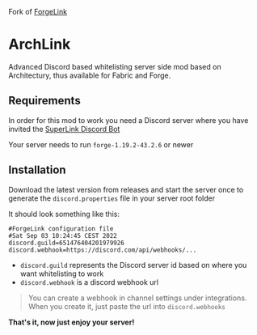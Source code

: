 Fork of [ForgeLink](https://github.com/Pequla/ForgeLink)

# ArchLink

Advanced Discord based whitelisting server side mod based on Architectury, thus available for Fabric and Forge.

## Requirements

In order for this mod to work you need a Discord server where you have invited
the [SuperLink Discord Bot](https://discord.com/api/oauth2/authorize?client_id=770681237622095913&permissions=8&scope=bot%20applications.commands)

Your server needs to run `forge-1.19.2-43.2.6` or newer

## Installation

Download the latest version from releases and start the server once to generate the `discord.properties` file
in your server root folder

It should look something like this:

```properties
#ForgeLink configuration file
#Sat Sep 03 10:24:45 CEST 2022
discord.guild=651476404201979926
discord.webhook=https://discord.com/api/webhooks/...
```

- `discord.guild` represents the Discord server id based on where you want whitelisting to work
- `discord.webhook` is a discord webhook url

> You can create a webhook in channel settings under integrations. When you create it, just paste the url
> into `discord.webhooks`

**That's it, now just enjoy your server!**
